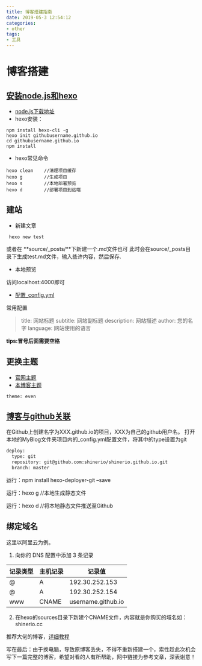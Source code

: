 ```yaml
---
title: 博客搭建指南
date: 2019-05-3 12:54:12
categories: 
- other
tags:
- 工具
---
```



# 博客搭建

## [安装node.js和hexo](https://github.com/limedroid/HexoLearning)

- [node.js下载地址](https://nodejs.org/en/)
- hexo安装：

```
npm install hexo-cli -g
hexo init githubusername.github.io
cd githubusername.github.io
npm install
```

- hexo常见命令

```
hexo clean    //清理项目缓存
hexo g        //生成项目
hexo s        //本地部署预览
hexo d        //部署项目到远端
```

## 建站

- 新建文章

```
 hexo new test
```

或者在 **source/_posts/**下新建一个.md文件也可
此时会在source/_posts目录下生成test.md文件，输入些许内容，然后保存.

- 本地预览

访问localhost:4000即可

- [配置_config.yml](https://hexo.io/zh-cn/docs/configuration.html)

常用配置

> title: 网站标题
>  subtitle: 网站副标题
> description: 网站描述
> author: 您的名字
> language: 网站使用的语言

**tips:冒号后面需要空格**

## 更换主题

- [官网主题](https://hexo.io/themes/)
- [本博客主题](https://github.com/ahonn/hexo-theme-even)

```
theme: even
```


## [博客与github关联](https://thief.one/2017/03/03/Hexo搭建博客教程/)

在Github上创建名字为XXX.github.io的项目，XXX为自己的github用户名。
打开本地的MyBlog文件夹项目内的_config.yml配置文件，将其中的type设置为git

```xml
deploy:
  type: git
  repository: git@github.com:shinerio/shinerio.github.io.git
  branch: master
```

运行：npm install hexo-deployer-git –save

运行：hexo g //本地生成静态文件

运行：hexo d //将本地静态文件推送至Github

## 绑定域名

这里以阿里云为例。

1. 向你的 DNS 配置中添加 3 条记录


| 记录类型 | 主机记录  | 记录值|
| ---- | ----- | ---------- |
|  @  |  A  | 192.30.252.153 |
|  @  |  A  | 192.30.252.154 |
| www | CNAME |username.github.io |

2. 在hexo的sources目录下新建个CNAME文件，内容就是你购买的域名如：shinerio.cc

推荐大佬的博客，[详细教程](http://kchen.cc/2016/11/12/hexo-instructions/)

写在最后：由于换电脑，导致原博客丢失，不得不重新搭建一个，索性趁此次机会写下一篇完整的博客，希望对看的人有所帮助，网中链接为参考文章，深表谢意！

